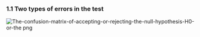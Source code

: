 
### 1.1 Two types of errors in the test

![The-confusion-matrix-of-accepting-or-rejecting-the-null-hypothesis-H0-or-the png](https://user-images.githubusercontent.com/54937248/71641025-6eb2ef80-2cd8-11ea-988f-0b7afe758802.jpeg)

